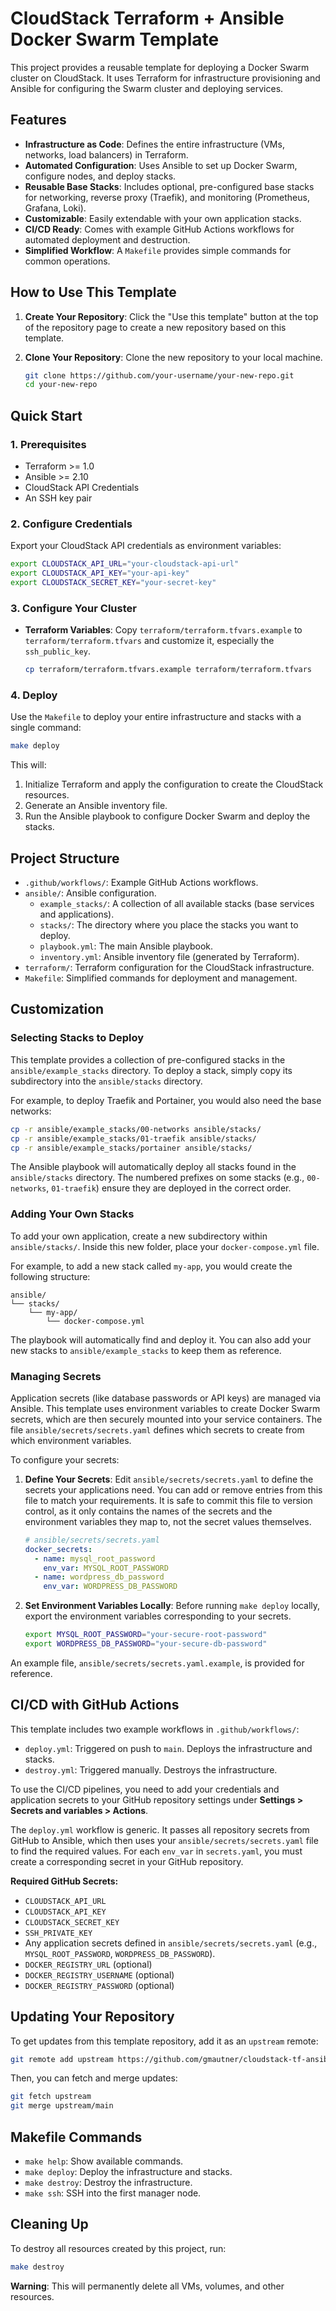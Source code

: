 # CloudStack Terraform + Ansible Docker Swarm Template

This project provides a reusable template for deploying a Docker Swarm cluster on CloudStack. It uses Terraform for infrastructure provisioning and Ansible for configuring the Swarm cluster and deploying services.

## Features

- **Infrastructure as Code**: Defines the entire infrastructure (VMs, networks, load balancers) in Terraform.
- **Automated Configuration**: Uses Ansible to set up Docker Swarm, configure nodes, and deploy stacks.
- **Reusable Base Stacks**: Includes optional, pre-configured base stacks for networking, reverse proxy (Traefik), and monitoring (Prometheus, Grafana, Loki).
- **Customizable**: Easily extendable with your own application stacks.
- **CI/CD Ready**: Comes with example GitHub Actions workflows for automated deployment and destruction.
- **Simplified Workflow**: A `Makefile` provides simple commands for common operations.

## How to Use This Template

1.  **Create Your Repository**: Click the "Use this template" button at the top of the repository page to create a new repository based on this template.
2.  **Clone Your Repository**: Clone the new repository to your local machine.

    ```bash
    git clone https://github.com/your-username/your-new-repo.git
    cd your-new-repo
    ```

## Quick Start

### 1. Prerequisites

- Terraform >= 1.0
- Ansible >= 2.10
- CloudStack API Credentials
- An SSH key pair

### 2. Configure Credentials

Export your CloudStack API credentials as environment variables:

```bash
export CLOUDSTACK_API_URL="your-cloudstack-api-url"
export CLOUDSTACK_API_KEY="your-api-key"
export CLOUDSTACK_SECRET_KEY="your-secret-key"
```

### 3. Configure Your Cluster

- **Terraform Variables**: Copy `terraform/terraform.tfvars.example` to `terraform/terraform.tfvars` and customize it, especially the `ssh_public_key`.

    ```bash
    cp terraform/terraform.tfvars.example terraform/terraform.tfvars
    ```

### 4. Deploy

Use the `Makefile` to deploy your entire infrastructure and stacks with a single command:

```bash
make deploy
```

This will:
1.  Initialize Terraform and apply the configuration to create the CloudStack resources.
2.  Generate an Ansible inventory file.
3.  Run the Ansible playbook to configure Docker Swarm and deploy the stacks.

## Project Structure

- `.github/workflows/`: Example GitHub Actions workflows.
- `ansible/`: Ansible configuration.
  - `example_stacks/`: A collection of all available stacks (base services and applications).
  - `stacks/`: The directory where you place the stacks you want to deploy.
  - `playbook.yml`: The main Ansible playbook.
  - `inventory.yml`: Ansible inventory file (generated by Terraform).
- `terraform/`: Terraform configuration for the CloudStack infrastructure.
- `Makefile`: Simplified commands for deployment and management.

## Customization

### Selecting Stacks to Deploy

This template provides a collection of pre-configured stacks in the `ansible/example_stacks` directory. To deploy a stack, simply copy its subdirectory into the `ansible/stacks` directory.

For example, to deploy Traefik and Portainer, you would also need the base networks:

```bash
cp -r ansible/example_stacks/00-networks ansible/stacks/
cp -r ansible/example_stacks/01-traefik ansible/stacks/
cp -r ansible/example_stacks/portainer ansible/stacks/
```

The Ansible playbook will automatically deploy all stacks found in the `ansible/stacks` directory. The numbered prefixes on some stacks (e.g., `00-networks`, `01-traefik`) ensure they are deployed in the correct order.

### Adding Your Own Stacks

To add your own application, create a new subdirectory within `ansible/stacks/`. Inside this new folder, place your `docker-compose.yml` file.

For example, to add a new stack called `my-app`, you would create the following structure:

```
ansible/
└── stacks/
    └── my-app/
        └── docker-compose.yml
```

The playbook will automatically find and deploy it. You can also add your new stacks to `ansible/example_stacks` to keep them as reference.

### Managing Secrets

Application secrets (like database passwords or API keys) are managed via Ansible. This template uses environment variables to create Docker Swarm secrets, which are then securely mounted into your service containers. The file `ansible/secrets/secrets.yaml` defines which secrets to create from which environment variables.

To configure your secrets:

1.  **Define Your Secrets**: Edit `ansible/secrets/secrets.yaml` to define the secrets your applications need. You can add or remove entries from this file to match your requirements. It is safe to commit this file to version control, as it only contains the names of the secrets and the environment variables they map to, not the secret values themselves.

    ```yaml
    # ansible/secrets/secrets.yaml
    docker_secrets:
      - name: mysql_root_password
        env_var: MYSQL_ROOT_PASSWORD
      - name: wordpress_db_password
        env_var: WORDPRESS_DB_PASSWORD
    ```

2.  **Set Environment Variables Locally**: Before running `make deploy` locally, export the environment variables corresponding to your secrets.

    ```bash
    export MYSQL_ROOT_PASSWORD="your-secure-root-password"
    export WORDPRESS_DB_PASSWORD="your-secure-db-password"
    ```

An example file, `ansible/secrets/secrets.yaml.example`, is provided for reference.

## CI/CD with GitHub Actions

This template includes two example workflows in `.github/workflows/`:

- `deploy.yml`: Triggered on push to `main`. Deploys the infrastructure and stacks.
- `destroy.yml`: Triggered manually. Destroys the infrastructure.

To use the CI/CD pipelines, you need to add your credentials and application secrets to your GitHub repository settings under **Settings > Secrets and variables > Actions**.

The `deploy.yml` workflow is generic. It passes all repository secrets from GitHub to Ansible, which then uses your `ansible/secrets/secrets.yaml` file to find the required values. For each `env_var` in `secrets.yaml`, you must create a corresponding secret in your GitHub repository.

**Required GitHub Secrets:**

- `CLOUDSTACK_API_URL`
- `CLOUDSTACK_API_KEY`
- `CLOUDSTACK_SECRET_KEY`
- `SSH_PRIVATE_KEY`
- Any application secrets defined in `ansible/secrets/secrets.yaml` (e.g., `MYSQL_ROOT_PASSWORD`, `WORDPRESS_DB_PASSWORD`).
- `DOCKER_REGISTRY_URL` (optional)
- `DOCKER_REGISTRY_USERNAME` (optional)
- `DOCKER_REGISTRY_PASSWORD` (optional)

## Updating Your Repository

To get updates from this template repository, add it as an `upstream` remote:

```bash
git remote add upstream https://github.com/gmautner/cloudstack-tf-ansible-swarm.git
```

Then, you can fetch and merge updates:

```bash
git fetch upstream
git merge upstream/main
```

## Makefile Commands

- `make help`: Show available commands.
- `make deploy`: Deploy the infrastructure and stacks.
- `make destroy`: Destroy the infrastructure.
- `make ssh`: SSH into the first manager node.

## Cleaning Up

To destroy all resources created by this project, run:

```bash
make destroy
```

**Warning**: This will permanently delete all VMs, volumes, and other resources.
